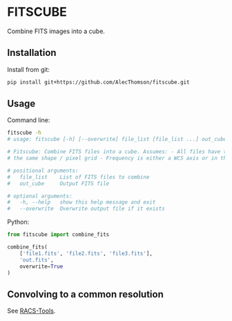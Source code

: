 # FITSCUBE

Combine FITS images into a cube.

## Installation

Install from git:
```bash
pip install git+https://github.com/AlecThomson/fitscube.git
```

## Usage

Command line:
```bash
fitscube -h
# usage: fitscube [-h] [--overwrite] file_list [file_list ...] out_cube

# Fitscube: Combine FITS files into a cube. Assumes: - All files have the same WCS - All files have
# the same shape / pixel grid - Frequency is either a WCS axis or in the REFFREQ header keyword

# positional arguments:
#   file_list    List of FITS files to combine
#   out_cube     Output FITS file

# optional arguments:
#   -h, --help   show this help message and exit
#   --overwrite  Overwrite output file if it exists
```

Python:
```python
from fitscube import combine_fits

combine_fits(
    ['file1.fits', 'file2.fits', 'file3.fits'],
    'out.fits',
    overwrite=True
)
```

## Convolving to a common resolution
See [RACS-Tools](https://github.com/AlecThomson/RACS-tools).